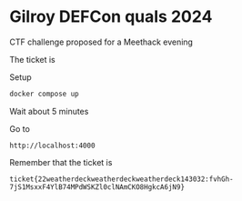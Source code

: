 # Gilroy DEFCon quals 2024

CTF challenge proposed for a Meethack evening

The ticket is

Setup

```bash
docker compose up
```

Wait about 5 minutes

Go to
```text
http://localhost:4000
```

Remember that the ticket is
```text
ticket{22weatherdeckweatherdeckweatherdeck143032:fvhGh-7jS1MsxxF4YlB74MPdWSKZl0clNAmCKO8HgkcA6jN9} 
```